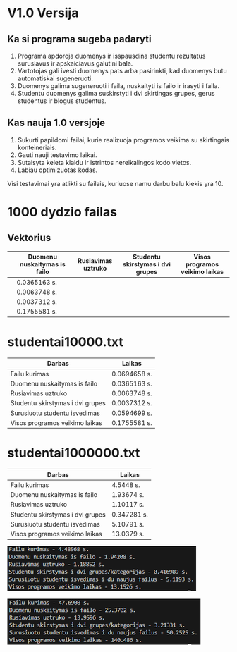 # V1.0 Versija
## Ka si programa sugeba padaryti
1. Programa apdoroja duomenys ir isspausdina studentu rezultatus surusiavus ir apskaiciavus galutini bala.
2. Vartotojas gali ivesti duomenys pats arba pasirinkti, kad duomenys butu automatiskai sugeneruoti.
3. Duomenys galima sugeneruoti i faila, nuskaityti is failo ir irasyti i faila.
4. Studentu duomenys galima suskirstyti i dvi skirtingas grupes, gerus studentus ir blogus studentus.
## Kas nauja 1.0 versjoje
1. Sukurti papildomi failai, kurie realizuoja programos veikima su skirtingais konteineriais.
2. Gauti nauji testavimo laikai.
3. Sutaisyta keleta klaidu ir istrintos nereikalingos kodo vietos.
4. Labiau optimizuotas kodas.



Visi testavimai yra atlikti su failais, kuriuose namu darbu balu kiekis yra 10.

# 1000 dydzio failas
## Vektorius
|                                |Duomenu nuskaitymas is failo    |Rusiavimas uztruko              |Studentu skirstymas i dvi grupes|Visos programos veikimo laikas  |
|--------------------------------|--------------------------------|--------------------------------|--------------------------------|--------------------------------|
||0.0365163 s.|
||0.0063748 s.|
||0.0037312 s.|
||0.1755581 s.|






# studentai10000.txt
|Darbas                          |Laikas      |
|--------------------------------|------------|
|Failu kurimas                   |0.0694658 s.|
|Duomenu nuskaitymas is failo    |0.0365163 s.|
|Rusiavimas uztruko              |0.0063748 s.|
|Studentu skirstymas i dvi grupes|0.0037312 s.|
|Surusiuotu studentu isvedimas   |0.0594699 s.|
|Visos programos veikimo laikas  |0.1755581 s.|



# studentai1000000.txt
|Darbas                          |Laikas      |
|--------------------------------|------------|
|Failu kurimas                   |4.5448 s.   |
|Duomenu nuskaitymas is failo    |1.93674 s.  |
|Rusiavimas uztruko              |1.10117 s.  |
|Studentu skirstymas i dvi grupes|0.347281 s. |
|Surusiuotu studentu isvedimas   |5.10791 s.  |
|Visos programos veikimo laikas  |13.0379 s.  |

![Nuotrauka testo su 1000000.txt failo rezultatu](image.png)

![Nuotrauka kurioje buvo kurta 9999999 x 10 (balu kiekio) failo dydis rezultatai](image-1.png)